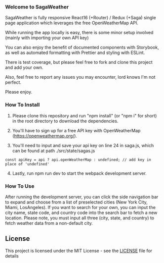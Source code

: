 ### Welcome to SagaWeather

<p>
SagaWeather is fully responsive React16 (+Router) / Redux (+Saga) single page application which leverages the free OpenWeatherMap API.

While running the app locally is easy, there is some minor setup involved (mainly with importing your own API key)

You can also enjoy the benefit of documented components with Storybook, as well as automated formatting with Prettier and styling with ESLint.

There is test coverage, but please feel free to fork and clone this project and add your own.

Also, feel free to report any issues you may encounter, lord knows I'm not perfect.

Please enjoy.

</p>

### How To Install

1. Please clone this repository and run "npm install" (or "npm i" for short) in the root directory to download the dependencies.

2. You'll have to sign up for a free API key with OpenWeatherMap (https://openweathermap.org/).

3. You'll need to input and save your api key on line 24 in saga.js, which can be found at path ./src/state/sagas.js

```
const apiKey = api ? api.openWeatherMap : undefined; // add key in place of 'undefined'
```

4. Lastly, run npm run dev to start the webpack development server.

### How To Use

After running the development server, you can click the side navigation bar to expand and choose from a list of preselected cities (New York City, Miami, LosAngeles). If you want to search for your own, you can input the city name, state code, and country code into the search bar to fetch a new location. Please note, you must input all three (city, state, and country) to fetch weather data from a non-default city.

## License

This project is licensed under the MIT License - see the [LICENSE](LICENSE) file for details
